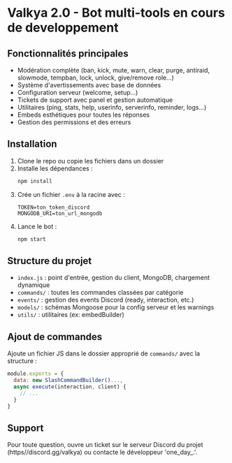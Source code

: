 # Valkya 2.0 - Bot multi-tools en cours de developpement

## Fonctionnalités principales
- Modération complète (ban, kick, mute, warn, clear, purge, antiraid, slowmode, tempban, lock, unlock, give/remove role...)
- Système d'avertissements avec base de données
- Configuration serveur (welcome, setup...)
- Tickets de support avec panel et gestion automatique
- Utilitaires (ping, stats, help, userinfo, serverinfo, reminder, logs...)
- Embeds esthétiques pour toutes les réponses
- Gestion des permissions et des erreurs

## Installation
1. Clone le repo ou copie les fichiers dans un dossier
2. Installe les dépendances :
   ```bash
   npm install
   ```
3. Crée un fichier `.env` à la racine avec :
   ```env
   TOKEN=ton_token_discord
   MONGODB_URI=ton_url_mongodb
   ```
4. Lance le bot :
   ```bash
   npm start
   ```

## Structure du projet
- `index.js` : point d'entrée, gestion du client, MongoDB, chargement dynamique
- `commands/` : toutes les commandes classées par catégorie
- `events/` : gestion des events Discord (ready, interaction, etc.)
- `models/` : schémas Mongoose pour la config serveur et les warnings
- `utils/` : utilitaires (ex: embedBuilder)

## Ajout de commandes
Ajoute un fichier JS dans le dossier approprié de `commands/` avec la structure :
```js
module.exports = {
  data: new SlashCommandBuilder()...,
  async execute(interaction, client) {
    // ...
  }
}
```

## Support
Pour toute question, ouvre un ticket sur le serveur Discord du projet (https//discord.gg/valkya) ou contacte le développeur 'one_day_.'.
